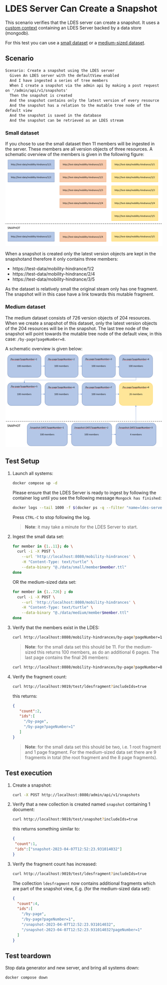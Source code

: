 # LDES Server Can Create a Snapshot
This scenario verifies that the LDES server can create a snapshot. It uses a [custom context](./docker-compose.yml) containing an LDES Server backed by a data store (mongodb).

For this test you can use a [small dataset](./data/small/) or a [medium-sized dataset](./data/medium/).

## Scenario
```gherkin
Scenario: Create a snapshot using the LDES server
  Given An LDES server with the defaultView enabled
  And I have ingested a series of tree members
  When I create a snapshot via the admin api by making a post request on '/admin/api/v1/snapshots'
  Then the snapshot is created
  And the snapshot contains only the latest version of every resource
  And the snapshot has a relation to the mutable tree node of the default view
  And the snapshot is saved in the database
  And the snapshot can be retrieved as an LDES stream
```

### Small dataset
If you chose to use the small dataset then 11 members will be ingested in the server. These members are all version objects of three resources. A schematic overview of the members is given in the following figure:
![small_dataset](images/small_dataset.png)

When a snapshot is created only the latest version objects are kept in the snapshotand therefore it only contains three members:
* https://test-data/mobility-hindrance/1/2
* https://test-data/mobility-hindrance/2/4
* https://test-data/mobility-hindrance/3/5

As the dataset is relatively small the original steam only has one fragment. The snapshot will in this case have a link towards this mutable fragment.

### Medium dataset
The medium dataset consists of 726 version objects of 204 resources. When we create a snapshot of this dataset, only the latest version objects of the 204 resources will be in the snapshot. The last tree node of the snapshot will point towards the mutable tree node of the default view, in this case: `/by-page?pageNumber=8`.

A schematic overview is given below:
![medium_dataset](images/medium_dataset.png)

## Test Setup
1. Launch all systems:
    ```bash
    docker compose up -d
    ```
    Please ensure that the LDES Server is ready to ingest by following the container log until you see the following message `Mongock has finished`:
    ```bash
    docker logs --tail 1000 -f $(docker ps -q --filter "name=ldes-server$")
    ```
    Press `CTRL-C` to stop following the log.
    
    > **Note**: it may take a minute for the LDES Server to start.

2. Ingest the small data set:
    ```bash
    for member in {1..11}; do \
      curl -i -X POST \
        --url 'http://localhost:8080/mobility-hindrances' \
        -H "Content-Type: text/turtle" \
        --data-binary "@./data/small/member$member.ttl"
    done
    ```
    OR the medium-sized data set:
    ```bash
    for member in {1..726} ; do
      curl -i -X POST \
        --url 'http://localhost:8080/mobility-hindrances' \
        -H "Content-Type: text/turtle" \
        --data-binary "@./data/medium/member$member.ttl"
    done
    ```

3. Verify that the members exist in the LDES:
    ```bash
    curl http://localhost:8080/mobility-hindrances/by-page?pageNumber=1 -s | grep "terms:isVersionOf" | wc -l
    ```
    > **Note**: for the small data set this should be 11. For the medium-sized this returns 100 members, as do an additional 6 pages. The last page contains the final 26 members:
    ```bash
    curl http://localhost:8080/mobility-hindrances/by-page?pageNumber=8 -s | grep "terms:isVersionOf" | wc -l
    ```
    
4. Verify the fragment count:
   ```bash
   curl http://localhost:9019/test/ldesfragment?includeIds=true
   ```
   this returns:
   ```json
   {
      "count":2,
      "ids":[
        "/by-page",
        "/by-page?pageNumber=1"
      ]
   }
   ```
    > **Note**: for the small data set this should be two, i.e. 1 root fragment and 1 page fragment. For the medium-sized data set there are 9 fragments in total (the root fragment and the 8 page fragments).

## Test execution
1. Create a snapshot:
    ```bash
    curl -X POST http://localhost:8080/admin/api/v1/snapshots
    ```

2. Verify that a new collection is created named `snapshot` containing 1 document:
   ```bash
   curl http://localhost:9019/test/snapshot?includeIds=true
   ```
   this returns something similar to:
   ```json
   {
    "count":1,
    "ids":["snapshot-2023-04-07T12:52:23.931014032"]
   }
   ```

3. Verify the fragment count has increased:
   ```bash
   curl http://localhost:9019/test/ldesfragment?includeIds=true
   ```
   The collection `ldesfragment` now contains additional fragments which are part of the snapshot view, E.g. (for the medium-sized data set):
    ```json
    {
      "count":4,
      "ids":[
        "/by-page",
        "/by-page?pageNumber=1",
        "/snapshot-2023-04-07T12:52:23.931014032",
        "/snapshot-2023-04-07T12:52:23.931014032?pageNumber=1"
      ]
    }
    ```

## Test teardown
Stop data generator and new server, and bring all systems down:
```bash
docker compose down
```

